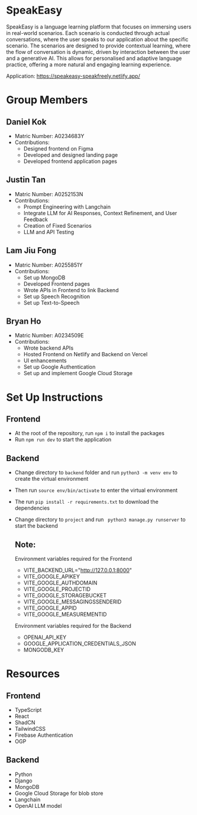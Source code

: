 # SpeakEasy

SpeakEasy is a language learning platform that focuses on immersing users in real-world scenarios. Each scenario is conducted through actual conversations, where the user speaks to our application about the specific scenario. The scenarios are designed to provide contextual learning, where the flow of conversation is dynamic, driven by interaction between the user and a generative AI. This allows for personalised and adaptive language practice, offering a more natural and engaging learning experience.

Application: https://speakeasy-speakfreely.netlify.app/

# Group Members

## Daniel Kok

- Matric Number: A0234683Y
- Contributions:
  - Designed frontend on Figma
  - Developed and designed landing page
  - Developed frontend application pages

## Justin Tan

- Matric Number: A0252153N
- Contributions:
  - Prompt Engineering with Langchain
  - Integrate LLM for AI Responses, Context Refinement, and User Feedback
  - Creation of Fixed Scenarios
  - LLM and API Testing

## Lam Jiu Fong

- Matric Number: A0255851Y
- Contributions:
  - Set up MongoDB
  - Developed Frontend pages
  - Wrote APIs in Frontend to link Backend
  - Set up Speech Recognition
  - Set up Text-to-Speech

## Bryan Ho

- Matric Number: A0234509E
- Contributions:
  - Wrote backend APIs
  - Hosted Frontend on Netlify and Backend on Vercel
  - UI enhancements
  - Set up Google Authentication
  - Set up and implement Google Cloud Storage

# Set Up Instructions

## Frontend

- At the root of the repository, run `npm i` to install the packages
- Run `npm run dev` to start the application

## Backend

- Change directory to `backend` folder and run `python3 -m venv env` to create the virtual environment
- Then run `source env/bin/activate` to enter the virtual environment
- The run `pip install -r requirements.txt` to download the dependencies
- Change directory to `project` and run ` python3 manage.py runserver` to start the backend

  ## Note:

  Environment variables required for the Frontend

  - VITE_BACKEND_URL="http://127.0.0.1:8000"
  - VITE_GOOGLE_APIKEY
  - VITE_GOOGLE_AUTHDOMAIN
  - VITE_GOOGLE_PROJECTID
  - VITE_GOOGLE_STORAGEBUCKET
  - VITE_GOOGLE_MESSAGINGSSENDERID
  - VITE_GOOGLE_APPID
  - VITE_GOOGLE_MEASUREMENTID

  Environment variables required for the Backend

  - OPENAI_API_KEY
  - GOOGLE_APPLICATION_CREDENTIALS_JSON
  - MONGODB_KEY

# Resources

## Frontend

- TypeScript
- React
- ShadCN
- TailwindCSS
- Firebase Authentication
- OGP

## Backend

- Python
- Django
- MongoDB
- Google Cloud Storage for blob store
- Langchain
- OpenAI LLM model
